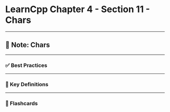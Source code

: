 # LearnCpp Chapter 4 - Section 11 - Chars
___

## 📝 Note: Chars

---


### ✅ Best Practices

---

### 📌 Key Definitions

---

### 🧠 Flashcards

